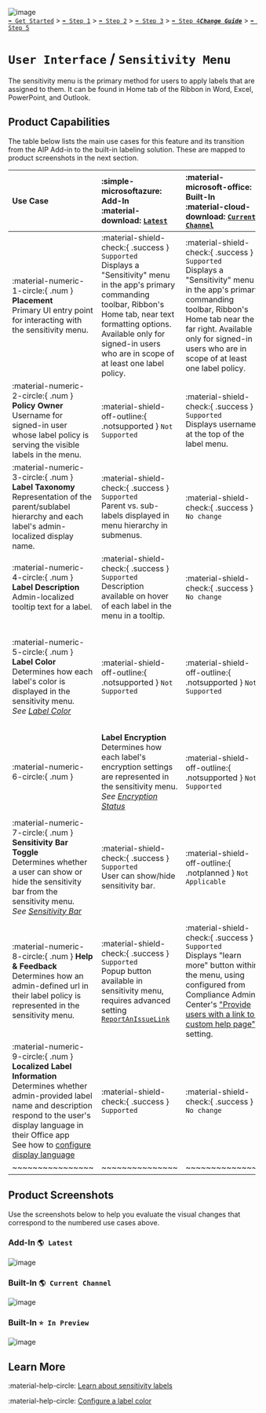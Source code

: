![image](https://user-images.githubusercontent.com/43501191/195164735-920ec45a-cd2c-41a1-9d22-6a557ca9ddc3.png)<br>
[`➡️ Get Started`](../../GetStarted.md) > [`➡️ Step 1`](../../AIP2MIPStep1.md) > [`➡️ Step 2`](../../AIP2MIPStep2.md) > [`➡️ Step 3`](../../AIP2MIPStep3.md) > [`➡️ Step 4`](../../AIP2MIPStep4.md)[***`Change Guide`***](../../CompareAIP2MIP.md) > [`➡️ Step 5`](../../AIP2MIPStep5.md)


# `User Interface` / `Sensitivity Menu`

The sensitivity menu is the primary method for users to apply labels that are assigned to them. It can be found in Home tab of the Ribbon in Word, Excel, PowerPoint, and Outlook.


## Product Capabilities

The table below lists the main use cases for this feature and its transition from the AIP Add-in to the built-in labeling solution. These are mapped to product screenshots in the next section.

| Use Case  | :simple-microsoftazure: Add-In<br>:material-download: [`Latest`](https://learn.microsoft.com/en-us/azure/information-protection/rms-client/unifiedlabelingclient-version-release-history)| :material-microsoft-office: Built-In<br>:material-cloud-download: [`Current Channel`](https://learn.microsoft.com/en-us/microsoft-365/compliance/sensitivity-labels-office-apps#support-for-sensitivity-label-capabilities-in-apps) | :material-microsoft-office: Built-In<br>:material-calendar-clock: `Coming Soon` |
| :---- | :---- | :---- | :---- |
| :material-numeric-1-circle:{ .num  } **Placement**<br>Primary UI entry point for interacting with the sensitivity menu. | :material-shield-check:{ .success } `Supported`<br>Displays a "Sensitivity" menu in the app's primary commanding toolbar, Ribbon's Home tab, near text formatting options. Available only for signed-in users who are in scope of at least one label policy. |  :material-shield-check:{ .success } `Supported`<br>Displays a "Sensitivity" menu in the app's primary commanding toolbar, Ribbon's Home tab near the far right. Available only for signed-in users who are in scope of at least one label policy. | :material-shield-check:{ .success } `No change` |
| :material-numeric-2-circle:{ .num  } **Policy Owner** <br>Username for signed-in user whose label policy is serving the visible labels in the menu. | :material-shield-off-outline:{ .notsupported } `Not Supported` |  :material-shield-check:{ .success } `Supported`<br>Displays username at the top of the label menu. | :material-shield-check:{ .success } `No change` |
| :material-numeric-3-circle:{ .num  } **Label Taxonomy** <br>Representation of the parent/sublabel hierarchy and each label's admin-localized display name. | :material-shield-check:{ .success } `Supported`<br>Parent vs. sub-labels displayed in menu hierarchy in submenus. |  :material-shield-check:{ .success } `No change` ||
| :material-numeric-4-circle:{ .num  } **Label Description** <br>Admin-localized tooltip text for a label.| :material-shield-check:{ .success } `Supported`<br>Description available on hover of each label in the menu in a tooltip.  |  :material-shield-check:{ .success } `No change` ||
| :material-numeric-5-circle:{ .num  } **Label Color**<br>Determines how each label's color is displayed in the sensitivity menu.<br>*See [Label Color](LabelColors.md)* | :material-shield-off-outline:{ .notsupported } `Not Supported` |  :material-shield-off-outline:{ .notsupported } `Not Supported` | :material-shield-check:{ .success } `Supported`<br>Displays the color defined in the label information within the label icon. When no color is configured, the icon appears with no fill color. |
| :material-numeric-6-circle:{ .num  } | **Label Encryption** <br>Determines how each label's encryption settings are represented in the sensitivity menu. <br>*See [Encryption Status](EncryptionStatus.md)* | :material-shield-off-outline:{ .notsupported } `Not Supported` || :material-shield-check:{ .success } `Supported`<br>Displays "lock" alongside label that applies encryption. |
| :material-numeric-7-circle:{ .num  } **Sensitivity Bar Toggle** <br>Determines whether a user can show or hide the sensitivity bar from the sensitivity menu.<br>*See [Sensitivity Bar](SensitivityBar.md)*| :material-shield-check:{ .success } `Supported`<br>User can show/hide sensitivity bar. |  :material-shield-off-outline:{ .notplanned  } `Not Applicable` | :material-shield-off-outline:{ .notsupported } `Not Supported`<br>Sensitivity bar is designed to always remain on screen near the document title or email subject. *See [Sensitivity Bar](SensitivityBar.md)* |
| :material-numeric-8-circle:{ .num  } **Help & Feedback**   <br>Determines how an admin-defined url in their label policy is represented in the sensitivity menu. | :material-shield-check:{ .success } `Supported`<br>Popup button available in sensitivity menu, requires advanced setting [`ReportAnIssueLink`](https://learn.microsoft.com/en-us/azure/information-protection/rms-client/clientv2-admin-guide-customizations#add-report-an-issue-for-users)  |  :material-shield-check:{ .success } `Supported`<br>Displays "learn more" button within the menu, using configured from Compliance Admin Center's ["Provide users with a link to a custom help page"](https://learn.microsoft.com/en-us/microsoft-365/compliance/get-started-with-sensitivity-labels?view=o365-worldwide#end-user-documentation-for-sensitivity-labels) setting. | :material-shield-check:{ .success } `No change` |
| :material-numeric-9-circle:{ .num  } **Localized Label Information** <br>Determines whether admin-provided label name and description respond to the user's display language in their Office app <br> See how to [configure display language](https://learn.microsoft.com/en-us/microsoft-365/compliance/create-sensitivity-labels?view=o365-worldwide#example-configuration-to-configure-a-sensitivity-label-for-different-languages) | :material-shield-check:{ .success } `Supported`  |  :material-shield-check:{ .success } `No change` ||
| ~~~~~~~~~~~~~~~~ | ~~~~~~~~~~~~~~~ | ~~~~~~~~~~~~~~~ | ~~~~~~~~~~~~~~~ |

## Product Screenshots

Use the screenshots below to help you evaluate the visual changes that correspond to the numbered use cases above. 

### Add-In `🌎 Latest`

![image](https://user-images.githubusercontent.com/43501191/194768341-7b459df0-d85c-496f-9f71-edb5e5d493a9.png)


### Built-In `🌎 Current Channel`

![image](https://user-images.githubusercontent.com/43501191/194768592-b6e53ac9-f184-46a9-9ba8-f56bdaaae86d.png)

### Built-In `⭐ In Preview`

![image](https://user-images.githubusercontent.com/43501191/194768599-79cfe147-69c7-4e45-aca5-2eaf1cb4bf09.png)


## Learn More

:material-help-circle: [Learn about sensitivity labels](https://learn.microsoft.com/en-us/microsoft-365/compliance/sensitivity-labels)

:material-help-circle: [Configure a label color](https://learn.microsoft.com/en-us/microsoft-365/compliance/sensitivity-labels-office-apps?view=o365-worldwide#label-colors)
